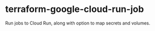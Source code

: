 # terraform-google-cloud-run-job
Run jobs to Cloud Run, along with option to map secrets and volumes.
